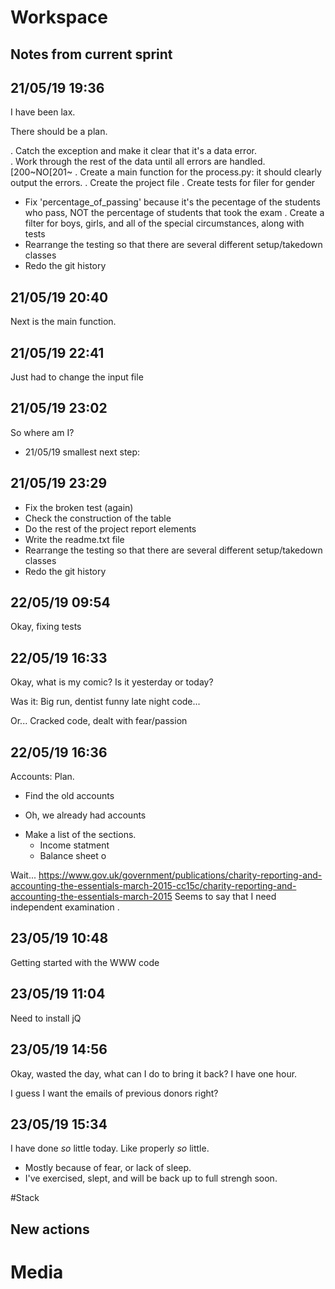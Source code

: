 # Workspace 
##  Notes from current sprint 

## 21/05/19 19:36 
I have been lax.

There should be a plan.

. Catch the exception and make it clear that it's a data error.  
. Work through the rest of the data until all errors are handled. [200~NO[201~
. Create a main function for the process.py: it should clearly output the errors. 
. Create the project file 
  . Create tests for filer for gender
  * Fix 'percentage_of_passing' because it's the pecentage of the students who pass, NOT the percentage of students that took the exam 
  . Create a filter for boys, girls, and all of the special circumstances, along with tests 
* Rearrange the testing so that there are several different setup/takedown classes 
* Redo the git history 


## 21/05/19 20:40 
Next is the main function. 

## 21/05/19 22:41 
Just had to change the input file 

## 21/05/19 23:02 
So where am I? 
- 21/05/19 smallest next step:  

## 21/05/19 23:29 
* Fix the broken test (again) 
* Check the construction of the table 
* Do the rest of the project report elements 
* Write the readme.txt file 
* Rearrange the testing so that there are several different setup/takedown classes 
* Redo the git history 

## 22/05/19 09:54 
Okay, fixing tests


## 22/05/19 16:33 
Okay, what is my comic? Is it yesterday or today? 


Was it: 
Big run, 
dentist funny 
late night code... 

Or... 
Cracked code, dealt with fear/passion

## 22/05/19 16:36 
Accounts: Plan.
* Find the old accounts 
- Oh, we already had accounts 
* Make a list of the sections. 
  * Income statment 
  * Balance sheet o


Wait... https://www.gov.uk/government/publications/charity-reporting-and-accounting-the-essentials-march-2015-cc15c/charity-reporting-and-accounting-the-essentials-march-2015
Seems to say that I need independent examination .


## 23/05/19 10:48 
Getting started with the WWW code 



## 23/05/19 11:04 
Need to install jQ 


## 23/05/19 14:56 
Okay, wasted the day, what can I do to bring it back? I have one hour. 


I guess I want the emails of previous donors right? 


## 23/05/19 15:34 
I have done *so* little today.  Like properly *so* little. 

* Mostly because of fear, or lack of sleep. 
* I've exercised, slept, and will be back up to full strengh soon. 











#Stack 





##  New actions 

# Media 

